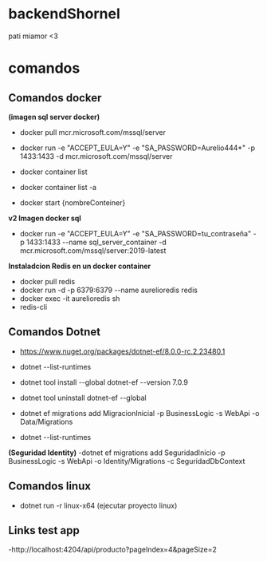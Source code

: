 # backendShornel
pati miamor <3

# comandos

## Comandos docker
__(imagen sql server docker)__
- docker pull mcr.microsoft.com/mssql/server 

- docker run -e "ACCEPT_EULA=Y" -e "SA_PASSWORD=Aurelio444*" -p 1433:1433 -d mcr.microsoft.com/mssql/server
- docker container list
- docker container list -a
- docker start {nombreConteiner}

__v2 Imagen docker sql__
- docker run -e "ACCEPT_EULA=Y" -e "SA_PASSWORD=tu_contraseña" -p 1433:1433 --name sql_server_container -d mcr.microsoft.com/mssql/server:2019-latest

__Instaladcion Redis en un docker container__
- docker pull redis
- docker run -d -p 6379:6379 --name aurelioredis redis
- docker exec -it aurelioredis sh 
- redis-cli 



## Comandos Dotnet
- https://www.nuget.org/packages/dotnet-ef/8.0.0-rc.2.23480.1
- dotnet --list-runtimes
- dotnet tool install --global dotnet-ef --version 7.0.9

- dotnet tool uninstall dotnet-ef --global
- dotnet ef migrations add MigracionInicial -p BusinessLogic -s WebApi -o Data/Migrations
- dotnet --list-runtimes

__(Seguridad Identity)__
-dotnet ef migrations add SeguridadInicio -p BusinessLogic -s WebApi -o Identity/Migrations -c SeguridadDbContext

## Comandos linux
- dotnet run -r linux-x64 (ejecutar proyecto linux)


## Links test app
-http://localhost:4204/api/producto?pageIndex=4&pageSize=2



